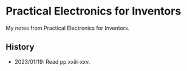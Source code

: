 # Practical Electronics for Inventors
My notes from Practical Electronics for Inventors.


## History
- 2023/01/19: Read pp xxiii-xxv.
